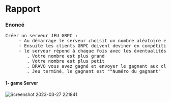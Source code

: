 # Rapport

<h3> Enoncé </h3>
<pre>
Créer un serveur JEU GRPC :
     - Au démarrage le serveur choisit un nombre aléatoire entre 1 et 1000. 
     - Ensuite les clients GRPC doivent deviner en compétition le nombre secret.
     - le serveur répond à chaque fois avec les éventualités suivantes :
        . Votre nombre est plus grand
        . Votre nombre est plus petit
        . BRAVO vous avez gagné et envoyer le gagnant aux clients
        . Jeu terminé, le gagnant est ""Numéro du gagnant"
</pre>

 <h4> 1- game Server </h4>
 
![Screenshot 2023-03-27 221841](https://user-images.githubusercontent.com/85403056/228087079-207b173f-7c72-4067-bca0-1c6380ae3aeb.png)
